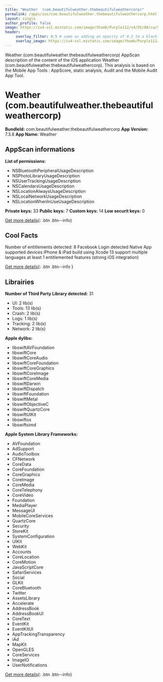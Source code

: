 ```yaml
---
title: "Weather  (com.beautifulweather.thebeautifulweathercorp)"
permalink: /apps/ios/com.beautifulweather.thebeautifulweathercorp.html
layout: single
author_profile: false
image: https://is4-ssl.mzstatic.com/image/thumb/Purple112/v4/55/88/ca/5588cae0-7a9c-0dd1-c8ae-f76a9716226d/AppIcon-0-0-1x_U007emarketing-0-0-0-4-0-0-sRGB-0-0-0-GLES2_U002c0-512MB-85-220-0-0.png/512x512bb.jpg
header: 
     overlay_filter: 0.5 # same as adding an opacity of 0.5 to a black background
     overlay_image: https://is4-ssl.mzstatic.com/image/thumb/Purple112/v4/55/88/ca/5588cae0-7a9c-0dd1-c8ae-f76a9716226d/AppIcon-0-0-1x_U007emarketing-0-0-0-4-0-0-sRGB-0-0-0-GLES2_U002c0-512MB-85-220-0-0.png/512x512bb.jpg
---
```

Weather  (com.beautifulweather.thebeautifulweathercorp) AppScan description of the content of the iOS application Weather  (com.beautifulweather.thebeautifulweathercorp). This analysis is based on the Mobile App Tools : AppScore, static analysis, Audit and the Mobile Audit App Tool.

# Weather  (com.beautifulweather.thebeautifulweathercorp)

**BundleId:** com.beautifulweather.thebeautifulweathercorp
**App Version:** 7.3.8
**App Name:** Weather 


## AppScan informations 

**List of permissions:** 
- NSBluetoothPeripheralUsageDescription
- NSPhotoLibraryUsageDescription
- NSUserTrackingUsageDescription
- NSCalendarsUsageDescription
- NSLocationAlwaysUsageDescription
- NSLocalNetworkUsageDescription
- NSLocationWhenInUseUsageDescription
  
  
**Private keys:** 33
**Public keys:** 7
**Custom keys:** 14
**Low securit keys:** 0
  
[Get more details](/pricing.html){: .btn .btn--info}

## Cool Facts

Number of entitlements detected: 8
Facebook Login detected
Native App
supported devices iPhone & iPad
build using Xcode 13
support multiple languages
at least 1 entitlemented features (strong iOS integration)
  
[Get more details](/pricing.html){: .btn .btn--info }

## Librairies 
**Number of Third Party Library detected:** 31
- UI: 2 lib(s)
- Tools: 13 lib(s)
- Crash: 2 lib(s)
- Logs: 1 lib(s)
- Tracking: 2 lib(s)
- Network: 2 lib(s)


**Apple dylibs:**
- libswiftAVFoundation
- libswiftCore
- libswiftCoreAudio
- libswiftCoreFoundation
- libswiftCoreGraphics
- libswiftCoreImage
- libswiftCoreMedia
- libswiftDarwin
- libswiftDispatch
- libswiftFoundation
- libswiftMetal
- libswiftObjectiveC
- libswiftQuartzCore
- libswiftUIKit
- libswiftos
- libswiftsimd


**Apple System Library Frameworks:**
- AVFoundation
- AdSupport
- AudioToolbox
- CFNetwork
- CoreData
- CoreFoundation
- CoreGraphics
- CoreImage
- CoreMedia
- CoreTelephony
- CoreVideo
- Foundation
- MediaPlayer
- MessageUI
- MobileCoreServices
- QuartzCore
- Security
- StoreKit
- SystemConfiguration
- UIKit
- WebKit
- Accounts
- CoreLocation
- CoreMotion
- JavaScriptCore
- SafariServices
- Social
- GLKit
- CoreBluetooth
- Twitter
- AssetsLibrary
- Accelerate
- AddressBook
- AddressBookUI
- CoreText
- EventKit
- EventKitUI
- AppTrackingTransparency
- iAd
- MapKit
- OpenGLES
- CoreServices
- ImageIO
- UserNotifications


  
[Get more details](/pricing.html){: .btn .btn--info}

